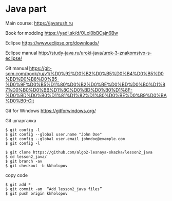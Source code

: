 # Java part

Main course: 
https://javarush.ru

Book for modding
https://yadi.sk/d/OLol0bBCajn6Bw

Eclipse
https://www.eclipse.org/downloads/

Eclipse manual
http://study-java.ru/uroki-java/urok-3-znakomstvo-s-eclipse/

Git manual
https://git-scm.com/book/ru/v1/%D0%92%D0%B2%D0%B5%D0%B4%D0%B5%D0%BD%D0%B8%D0%B5-%D0%9F%D0%B5%D1%80%D0%B2%D0%BE%D0%BD%D0%B0%D1%87%D0%B0%D0%BB%D1%8C%D0%BD%D0%B0%D1%8F-%D0%BD%D0%B0%D1%81%D1%82%D1%80%D0%BE%D0%B9%D0%BA%D0%B0-Git

Git for Windows
https://gitforwindows.org/

Git шпаргалка

<pre><code>$ git config -l
$ git config --global user.name "John Doe" 
$ git config --global user.email johndoe@example.com
$ git config -l</code></pre>

<pre><code>$ git clone https://github.com/algo2-lesnaya-skazka/lesson2_java
$ cd lesson2_java/
$ git branch -av
$ git checkout -b kkholopov</code></pre>

copy code

<pre><code>$ git add *
$ git commit -am  “Add lesson2_java files”
$ git push origin kkholopov</code></pre>

